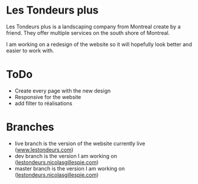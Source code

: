 # Les Tondeurs plus

<p>Les Tondeurs plus is a landscaping company from Montreal create by a friend. They offer multiple services on the south shore of Montreal.</p>

<p>I am working on a redesign of the website so it will hopefully look better and easier to work with.</p>

# ToDo
<ul> 
  <li>Create every page with the new design</li>
  <li>Responsive for the website</li>
  <li>add filter to réalisations</li>
</ul>

# Branches
<ul>
  <li>live branch is the version of the website currently live (<a href="http://www.lestondeurs.com" target="_blank">www.lestondeurs.com</a>)</li>
  <li>dev branch is the version I am working on (<a href="http://lestondeurs.nicolasgillespie.com" target="_blank">lestondeurs.nicolasgillespie.com</a>)</li>
  <li>master branch is the version I am working on (<a href="http://lestondeurs.nicolasgillespie.com" target="_blank">lestondeurs.nicolasgillespie.com</a>)</li>
</ul>
